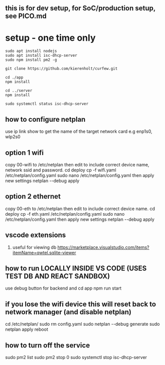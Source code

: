 
## this is for dev setup, for SoC/production setup, see PICO.md
# setup - one time only
    sudo apt install nodejs
    sudo apt install isc-dhcp-server
    sudo npm install pm2 -g

    git clone https://github.com/kierenholt/curfew.git

    cd ./app
    npm install

    cd ../server
    npm install

    sudo systemctl status isc-dhcp-server

## how to configure netplan
use
    ip link show
to get the name of the target network card e.g enp1s0, wlp2s0

## option 1 wifi 
copy 00-wifi to /etc/netplan
then edit to include correct device name, network ssid and password. 
    cd deploy
    cp -f wifi.yaml /etc/netplan/config.yaml
    sudo nano /etc/netplan/config.yaml
then apply new settings
    netplan --debug apply

## option 2 ethernet
copy 00-eth to /etc/netplan
then edit to include correct device name. 
    cd deploy
    cp -f eth.yaml /etc/netplan/config.yaml
    sudo nano /etc/netplan/config.yaml
then apply new settings
    netplan --debug apply

## vscode extensions
1. useful for viewing db
    https://marketplace.visualstudio.com/items?itemName=qwtel.sqlite-viewer

## how to run LOCALLY INSIDE VS CODE (USES TEST DB AND REACT SANDBOX)
use debug button for backend and 
    cd app
    npm run start

## if you lose the wifi device this will reset back to network manager (and disable netplan)
cd /etc/netplan/
sudo rm config.yaml
sudo netplan --debug generate
sudo netplan apply
reboot

## how to turn off the service
sudo pm2 list
sudo pm2 stop 0
sudo systemctl stop isc-dhcp-server
